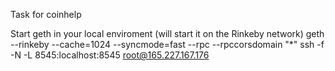Task for coinhelp

Start geth in your local enviroment (will start it on the Rinkeby network)
geth --rinkeby --cache=1024 --syncmode=fast --rpc --rpccorsdomain "*"
ssh -f -N -L 8545:localhost:8545 root@165.227.167.176